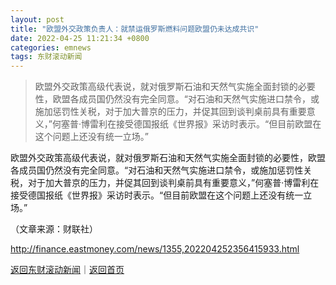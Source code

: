 ```yaml
---
layout: post
title: "欧盟外交政策负责人：就禁运俄罗斯燃料问题欧盟仍未达成共识"
date: 2022-04-25 11:21:34 +0800
categories: emnews
tags: 东财滚动新闻
---
```

> 欧盟外交政策高级代表说，就对俄罗斯石油和天然气实施全面封锁的必要性，欧盟各成员国仍然没有完全同意。“对石油和天然气实施进口禁令，或施加惩罚性关税，对于加大普京的压力，并促其回到谈判桌前具有重要意义，”何塞普·博雷利在接受德国报纸《世界报》采访时表示。“但目前欧盟在这个问题上还没有统一立场。”

<p>欧盟外交政策高级代表说，就对俄罗斯石油和天然气实施全面封锁的必要性，欧盟各成员国仍然没有完全同意。“对石油和天然气实施进口禁令，或施加惩罚性关税，对于加大普京的压力，并促其回到谈判桌前具有重要意义，”何塞普·博雷利在接受德国报纸《世界报》采访时表示。“但目前欧盟在这个问题上还没有统一立场。”</p><p class="em_media">（文章来源：财联社）</p>

<http://finance.eastmoney.com/news/1355,202204252356415933.html>

[返回东财滚动新闻](//finews.withounder.com/emnews/)｜[返回首页](//finews.withounder.com/)